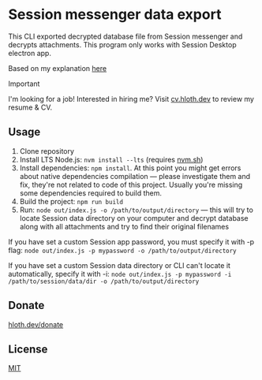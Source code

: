 # Session messenger data export

This CLI exported decrypted database file from Session messenger and decrypts attachments. This program only works with Session Desktop electron app.

Based on my explanation [here](https://gist.github.com/VityaSchel/0d4dcf2ada60c3e1b05bd7ef15f0cfd1)

> [!IMPORTANT]
> I'm looking for a job! Interested in hiring me? Visit [cv.hloth.dev](https://cv.hloth.dev) to review my resume & CV.

## Usage

1. Clone repository
2. Install LTS Node.js: `nvm install --lts` (requires [nvm.sh](https://nvm.sh))
3. Install dependencies: `npm install`. At this point you might get errors about native dependencies compilation — please investigate them and fix, they're not related to code of this project. Usually you're missing some dependencies required to build them.
4. Build the project: `npm run build`
5. Run: `node out/index.js -o /path/to/output/directory` — this will try to locate Session data directory on your computer and decrypt database along with all attachments and try to find their original filenames

If you have set a custom Session app password, you must specify it with -p flag: `node out/index.js -p mypassword -o /path/to/output/directory`

If you have set a custom Session data directory or CLI can't locate it automatically, specify it with -i: `node out/index.js -p mypassword -i /path/to/session/data/dir -o /path/to/output/directory`

## Donate

[hloth.dev/donate](https://hloth.dev/donate)

## License

[MIT](./LICENSE.md)
